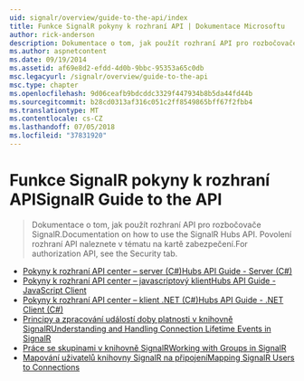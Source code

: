 ```yaml
---
uid: signalr/overview/guide-to-the-api/index
title: Funkce SignalR pokyny k rozhraní API | Dokumentace Microsoftu
author: rick-anderson
description: Dokumentace o tom, jak použít rozhraní API pro rozbočovače SignalR. Povolení rozhraní API naleznete v tématu na kartě zabezpečení.
ms.author: aspnetcontent
ms.date: 09/19/2014
ms.assetid: af69e8d2-efdd-4d0b-9bbc-95353a65c0db
msc.legacyurl: /signalr/overview/guide-to-the-api
msc.type: chapter
ms.openlocfilehash: 9d06ceafb9bdcddc3329f447934b8b5da44fd44b
ms.sourcegitcommit: b28cd0313af316c051c2ff8549865bff67f2fbb4
ms.translationtype: MT
ms.contentlocale: cs-CZ
ms.lasthandoff: 07/05/2018
ms.locfileid: "37831920"
---
```

<a name="signalr-guide-to-the-api"></a><span data-ttu-id="f3c66-104">Funkce SignalR pokyny k rozhraní API</span><span class="sxs-lookup"><span data-stu-id="f3c66-104">SignalR Guide to the API</span></span>
====================
> <span data-ttu-id="f3c66-105">Dokumentace o tom, jak použít rozhraní API pro rozbočovače SignalR.</span><span class="sxs-lookup"><span data-stu-id="f3c66-105">Documentation on how to use the SignalR Hubs API.</span></span> <span data-ttu-id="f3c66-106">Povolení rozhraní API naleznete v tématu na kartě zabezpečení.</span><span class="sxs-lookup"><span data-stu-id="f3c66-106">For authorization API, see the Security tab.</span></span>


- [<span data-ttu-id="f3c66-107">Pokyny k rozhraní API center – server (C#)</span><span class="sxs-lookup"><span data-stu-id="f3c66-107">Hubs API Guide - Server (C#)</span></span>](hubs-api-guide-server.md)
- [<span data-ttu-id="f3c66-108">Pokyny k rozhraní API center – javascriptový klient</span><span class="sxs-lookup"><span data-stu-id="f3c66-108">Hubs API Guide - JavaScript Client</span></span>](hubs-api-guide-javascript-client.md)
- [<span data-ttu-id="f3c66-109">Pokyny k rozhraní API center – klient .NET (C#)</span><span class="sxs-lookup"><span data-stu-id="f3c66-109">Hubs API Guide - .NET Client (C#)</span></span>](hubs-api-guide-net-client.md)
- [<span data-ttu-id="f3c66-110">Principy a zpracování událostí doby platnosti v knihovně SignalR</span><span class="sxs-lookup"><span data-stu-id="f3c66-110">Understanding and Handling Connection Lifetime Events in SignalR</span></span>](handling-connection-lifetime-events.md)
- [<span data-ttu-id="f3c66-111">Práce se skupinami v knihovně SignalR</span><span class="sxs-lookup"><span data-stu-id="f3c66-111">Working with Groups in SignalR</span></span>](working-with-groups.md)
- [<span data-ttu-id="f3c66-112">Mapování uživatelů knihovny SignalR na připojení</span><span class="sxs-lookup"><span data-stu-id="f3c66-112">Mapping SignalR Users to Connections</span></span>](mapping-users-to-connections.md)
